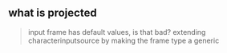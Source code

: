 what is projected
---

> input frame has default values, is that bad?
> extending characterinputsource by making the frame type a generic